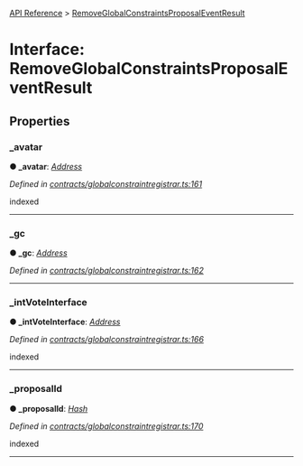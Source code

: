 [API Reference](../README.md) > [RemoveGlobalConstraintsProposalEventResult](../interfaces/RemoveGlobalConstraintsProposalEventResult.md)



# Interface: RemoveGlobalConstraintsProposalEventResult


## Properties
<a id="_avatar"></a>

###  _avatar

**●  _avatar**:  *[Address](../#Address)* 

*Defined in [contracts/globalconstraintregistrar.ts:161](https://github.com/daostack/arc.js/blob/61e5f90/lib/contracts/globalconstraintregistrar.ts#L161)*



indexed




___

<a id="_gc"></a>

###  _gc

**●  _gc**:  *[Address](../#Address)* 

*Defined in [contracts/globalconstraintregistrar.ts:162](https://github.com/daostack/arc.js/blob/61e5f90/lib/contracts/globalconstraintregistrar.ts#L162)*





___

<a id="_intVoteInterface"></a>

###  _intVoteInterface

**●  _intVoteInterface**:  *[Address](../#Address)* 

*Defined in [contracts/globalconstraintregistrar.ts:166](https://github.com/daostack/arc.js/blob/61e5f90/lib/contracts/globalconstraintregistrar.ts#L166)*



indexed




___

<a id="_proposalId"></a>

###  _proposalId

**●  _proposalId**:  *[Hash](../#Hash)* 

*Defined in [contracts/globalconstraintregistrar.ts:170](https://github.com/daostack/arc.js/blob/61e5f90/lib/contracts/globalconstraintregistrar.ts#L170)*



indexed




___


